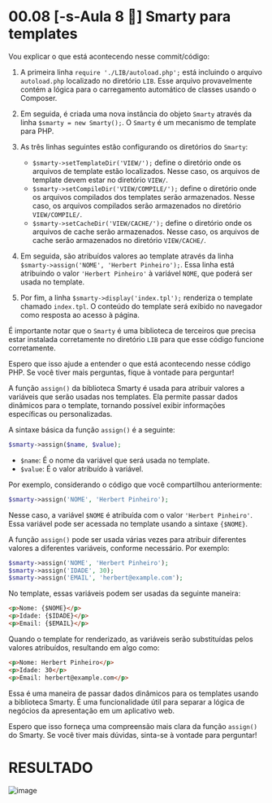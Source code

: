 
# **00.08 [-s-Aula 8 🔽] Smarty para templates**

 Vou explicar o que está acontecendo nesse commit/código:

1. A primeira linha `require './LIB/autoload.php';` está incluindo o arquivo `autoload.php` localizado no diretório `LIB`. Esse arquivo provavelmente contém a lógica para o carregamento automático de classes usando o Composer.

2. Em seguida, é criada uma nova instância do objeto `Smarty` através da linha `$smarty = new Smarty();`. O `Smarty` é um mecanismo de template para PHP.

3. As três linhas seguintes estão configurando os diretórios do `Smarty`:
   - `$smarty->setTemplateDir('VIEW/');` define o diretório onde os arquivos de template estão localizados. Nesse caso, os arquivos de template devem estar no diretório `VIEW/`.
   - `$smarty->setCompileDir('VIEW/COMPILE/');` define o diretório onde os arquivos compilados dos templates serão armazenados. Nesse caso, os arquivos compilados serão armazenados no diretório `VIEW/COMPILE/`.
   - `$smarty->setCacheDir('VIEW/CACHE/');` define o diretório onde os arquivos de cache serão armazenados. Nesse caso, os arquivos de cache serão armazenados no diretório `VIEW/CACHE/`.

4. Em seguida, são atribuídos valores ao template através da linha `$smarty->assign('NOME', 'Herbert Pinheiro');`. Essa linha está atribuindo o valor `'Herbert Pinheiro'` à variável `NOME`, que poderá ser usada no template.

5. Por fim, a linha `$smarty->display('index.tpl');` renderiza o template chamado `index.tpl`. O conteúdo do template será exibido no navegador como resposta ao acesso à página.

É importante notar que o `Smarty` é uma biblioteca de terceiros que precisa estar instalada corretamente no diretório `LIB` para que esse código funcione corretamente.

Espero que isso ajude a entender o que está acontecendo nesse código PHP. Se você tiver mais perguntas, fique à vontade para perguntar!


A função `assign()` da biblioteca Smarty é usada para atribuir valores a variáveis que serão usadas nos templates. Ela permite passar dados dinâmicos para o template, tornando possível exibir informações específicas ou personalizadas.

A sintaxe básica da função `assign()` é a seguinte:

```php
$smarty->assign($name, $value);
```

- `$name`: É o nome da variável que será usada no template.
- `$value`: É o valor atribuído à variável.

Por exemplo, considerando o código que você compartilhou anteriormente:

```php
$smarty->assign('NOME', 'Herbert Pinheiro');
```

Nesse caso, a variável `$NOME` é atribuída com o valor `'Herbert Pinheiro'`. Essa variável pode ser acessada no template usando a sintaxe `{$NOME}`.

A função `assign()` pode ser usada várias vezes para atribuir diferentes valores a diferentes variáveis, conforme necessário. Por exemplo:

```php
$smarty->assign('NOME', 'Herbert Pinheiro');
$smarty->assign('IDADE', 30);
$smarty->assign('EMAIL', 'herbert@example.com');
```

No template, essas variáveis podem ser usadas da seguinte maneira:

```html
<p>Nome: {$NOME}</p>
<p>Idade: {$IDADE}</p>
<p>Email: {$EMAIL}</p>
```

Quando o template for renderizado, as variáveis serão substituídas pelos valores atribuídos, resultando em algo como:

```html
<p>Nome: Herbert Pinheiro</p>
<p>Idade: 30</p>
<p>Email: herbert@example.com</p>
```

Essa é uma maneira de passar dados dinâmicos para os templates usando a biblioteca Smarty. É uma funcionalidade útil para separar a lógica de negócios da apresentação em um aplicativo web.

Espero que isso forneça uma compreensão mais clara da função `assign()` do Smarty. Se você tiver mais dúvidas, sinta-se à vontade para perguntar!


RESULTADO
====
![image](https://github.com/H7-Dev/README.X/assets/93455937/f6e12c29-6ed2-4cbf-a4c3-eb04d9556731)